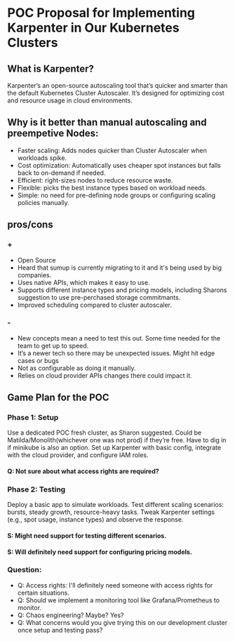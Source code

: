 # POC Proposal for Implementing Karpenter in Our Kubernetes Clusters

## What is Karpenter?
Karpenter’s an open-source autoscaling tool that’s quicker and smarter than the default Kubernetes Cluster Autoscaler. It’s designed for optimizing cost and resource usage in cloud environments.

## Why is it better than manual autoscaling and preempetive Nodes:
- Faster scaling: Adds nodes quicker than Cluster Autoscaler when workloads spike.
- Cost optimization: Automatically uses cheaper spot instances but falls back to on-demand if needed.
- Efficient: right-sizes nodes to reduce resource waste.
- Flexible: picks the best instance types based on workload needs.
- Simple: no need for pre-defining node groups or configuring scaling policies manually.

## pros/cons

### +
- Open Source
- Heard that sumup is currently migrating to it and it's being used by big companies.
- Uses native APIs, which makes it easy to use.
- Supports different instance types and pricing models, including Sharons suggestion to use pre-perchased storage commitmants.
- Improved scheduling compared to cluster autoscaler.

### -

- New concepts mean a need to test this out. Some time needed for the team to get up to speed.
- It’s a newer tech so there may be unexpected issues. Might hit edge cases or bugs
- Not as configurable as doing it manually.
- Relies on cloud provider APIs changes there could impact it.

## Game Plan for the POC

### Phase 1: Setup

Use a dedicated POC fresh cluster, as Sharon suggested.
Could be Matilda/Monolith(whichever one was not prod) if they’re free.
Have to dig in if minikube is also an option.
Set up Karpenter with basic config, integrate with the cloud provider, and configure IAM roles.
#### Q: Not sure about what access rights are required?

### Phase 2: Testing

Deploy a basic app to simulate workloads.
Test different scaling scenarios: bursts, steady growth, resource-heavy tasks.
Tweak Karpenter settings (e.g., spot usage, instance types) and observe the response.
#### S: Might need support for testing different scenarios. 
#### S: Will definitely need support for configuring pricing models.



### Question: 
- Q: Access rights: I'll definitely need someone with access rights for certain situations.
- Q: Should we implement a monitoring tool like Grafana/Prometheus to monitor.
- Q: Chaos engineering? Maybe? Yes?
- Q: What concerns would you give trying this on our development cluster once setup and testing pass? 

